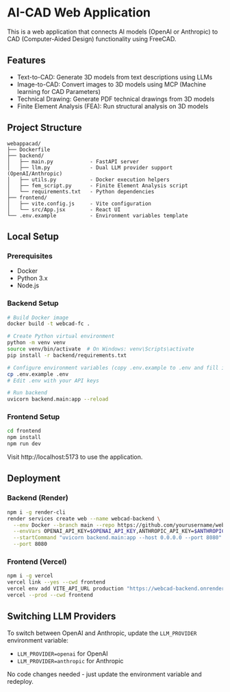 # AI-CAD Web Application

This is a web application that connects AI models (OpenAI or Anthropic) to CAD (Computer-Aided Design) functionality using FreeCAD.

## Features

- Text-to-CAD: Generate 3D models from text descriptions using LLMs
- Image-to-CAD: Convert images to 3D models using MCP (Machine learning for CAD Parameters)
- Technical Drawing: Generate PDF technical drawings from 3D models
- Finite Element Analysis (FEA): Run structural analysis on 3D models

## Project Structure

```
webappacad/
├── Dockerfile
├── backend/
│   ├── main.py            - FastAPI server
│   ├── llm.py             - Dual LLM provider support (OpenAI/Anthropic)
│   ├── utils.py           - Docker execution helpers
│   ├── fem_script.py      - Finite Element Analysis script
│   └── requirements.txt   - Python dependencies
├── frontend/
│   ├── vite.config.js     - Vite configuration
│   └── src/App.jsx        - React UI
└── .env.example           - Environment variables template
```

## Local Setup

### Prerequisites

- Docker
- Python 3.x
- Node.js

### Backend Setup

```bash
# Build Docker image
docker build -t webcad-fc .

# Create Python virtual environment
python -m venv venv
source venv/bin/activate  # On Windows: venv\Scripts\activate
pip install -r backend/requirements.txt

# Configure environment variables (copy .env.example to .env and fill in API keys)
cp .env.example .env
# Edit .env with your API keys

# Run backend
uvicorn backend.main:app --reload
```

### Frontend Setup

```bash
cd frontend
npm install
npm run dev
```

Visit http://localhost:5173 to use the application.

## Deployment

### Backend (Render)

```bash
npm i -g render-cli
render services create web --name webcad-backend \
  --env Docker --branch main --repo https://github.com/yourusername/webappacad \
  --envVars OPENAI_API_KEY=$OPENAI_API_KEY,ANTHROPIC_API_KEY=$ANTHROPIC_API_KEY,LLM_PROVIDER=$LLM_PROVIDER \
  --startCommand "uvicorn backend.main:app --host 0.0.0.0 --port 8080" \
  --port 8080
```

### Frontend (Vercel)

```bash
npm i -g vercel
vercel link --yes --cwd frontend
vercel env add VITE_API_URL production "https://webcad-backend.onrender.com" --yes
vercel --prod --cwd frontend
```

## Switching LLM Providers

To switch between OpenAI and Anthropic, update the `LLM_PROVIDER` environment variable:

- `LLM_PROVIDER=openai` for OpenAI
- `LLM_PROVIDER=anthropic` for Anthropic

No code changes needed - just update the environment variable and redeploy.
